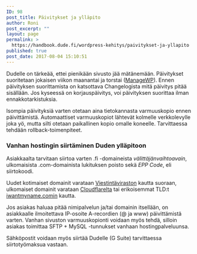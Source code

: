 ```yaml
---
ID: 98
post_title: Päivitykset ja ylläpito
author: Roni
post_excerpt: ""
layout: page
permalink: >
  https://handbook.dude.fi/wordpress-kehitys/paivitykset-ja-yllapito
published: true
post_date: 2017-08-04 15:10:51
---
```

Dudelle on tärkeää, ettei pienikään sivusto jää mätänemään. Päivitykset suoritetaan jokaisen viikon maanantai ja torstai (<a href="https://managewp.com/">ManageWP</a>). Ennen päivityksen suorittamista on katsottava Changelogista mitä päivitys pitää sisällään. Jos kyseessä on korjauspäivitys, voi päivityksen suorittaa ilman ennakkotarkistuksia.

Isompia päivityksiä varten otetaan aina tietokannasta varmuuskopio ennen päivittämistä. Automaattiset varmuuskopiot lähtevät kolmelle verkkolevylle joka yö, mutta silti otetaan paikallinen kopio omalle koneelle. Tarvittaessa tehdään rollback-toimenpiteet.

<h3>Vanhan hostingin siirtäminen Duden ylläpitoon</h3>

Asiakkaalta tarvitaan siirtoa varten .fi -domaineista <i>välittäjänvaihtoavain</i>, ulkomaisista .com-domainista lukituksen poisto sekä <i>EPP Code</i>, eli siirtokoodi.

Uudet kotimaiset domainit varataan <a href="https://registry.domain.fi">Viestintäviraston</a> kautta suoraan, ulkomaiset domainit varataan <a href="https://www.cloudflare.com">Cloudflarelta</a> tai erikoisemmat TLD:t <a href="https://iwantmyname.com/">iwantmyname.comin</a> kautta.

Jos asiakas haluaa pitää nimipalvelun ja/tai domainin itsellään, on asiakkaalle ilmoitettava IP-osoite A-recordien (@ ja www) päivittämistä varten. Vanhan sivuston varmuuskopionti voidaan myös tehdä, silloin asiakas toimittaa SFTP + MySQL -tunnukset vanhaan hostingpalveluunsa.

Sähköpostit voidaan myös siirtää Dudelle (G Suite) tarvittaessa siirtotyömaksua vastaan.